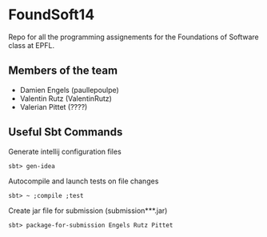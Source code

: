 FoundSoft14
===========

Repo for all the programming assignements for the Foundations of Software class
at EPFL.

Members of the team
-------------------
- Damien Engels (paullepoulpe)
- Valentin Rutz (ValentinRutz)
- Valerian Pittet (????)

Useful Sbt Commands
-------------------

Generate intellij configuration files
```shell
sbt> gen-idea
```

Autocompile and launch tests on file changes
```shell
sbt> ~ ;compile ;test
```

Create jar file for submission (submission\*\*\*.jar)
```shell
sbt> package-for-submission Engels Rutz Pittet
```


